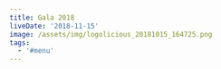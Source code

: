 ```yaml
---
title: Gala 2018
liveDate: '2018-11-15'
image: /assets/img/logolicious_20181015_164725.png
tags:
  - '#menu'
---
```


